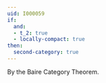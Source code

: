 ```yaml
---
uid: I000059
if:
  and:
  - t_2: true
  - locally-compact: true
then:
  second-category: true
---
```

By the Baire Category Theorem.

